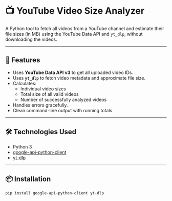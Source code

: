 # 📺 YouTube Video Size Analyzer

A Python tool to fetch all videos from a YouTube channel and estimate their file sizes (in MB) using the YouTube Data API and `yt_dlp`, without downloading the videos.

---

## 🚀 Features

- Uses **YouTube Data API v3** to get all uploaded video IDs.
- Uses **`yt_dlp`** to fetch video metadata and approximate file size.
- Calculates:
  - Individual video sizes
  - Total size of all valid videos
  - Number of successfully analyzed videos
- Handles errors gracefully.
- Clean command-line output with running totals.

---

## 🛠️ Technologies Used

- Python 3
- [google-api-python-client](https://pypi.org/project/google-api-python-client/)
- [yt-dlp](https://github.com/yt-dlp/yt-dlp)

---

## 📦 Installation

```bash
pip install google-api-python-client yt-dlp
